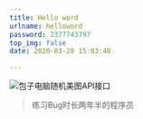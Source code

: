 ```yaml
---
title: Hello word
urlname: helloword
password: 2377743797
top_img: false
date: 2020-03-28 15:03:40

---
```


<img src="https://api.bugjava.cn/sjbz/api.php" referrerpolicy="no-referrer" alt="包子电脑随机美图API接口"/>
<!-- less -->
<!-- more -->

<blockquote class="blockquote-center">练习Bug时长两年半的程序员</blockquote>